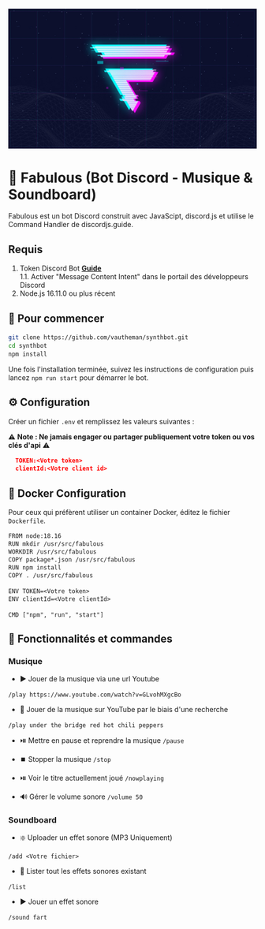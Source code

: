 
![Logo](https://raw.githubusercontent.com/vautheman/SynthBot/main/.images/fabulous-synthbot-bg.jpg)


# 🤖 Fabulous (Bot Discord - Musique & Soundboard)

Fabulous est un bot Discord construit avec JavaScipt, discord.js et utilise le Command Handler de discordjs.guide.


## Requis

1. Token Discord Bot **[Guide](https://discordjs.guide/preparations/setting-up-a-bot-application.html#creating-your-bot)**  
   1.1. Activer "Message Content Intent" dans le portail des développeurs Discord
2. Node.js 16.11.0 ou plus récent
## 🚀 Pour commencer

```sh
git clone https://github.com/vautheman/synthbot.git
cd synthbot
npm install
```

Une fois l'installation terminée, suivez les instructions de configuration puis lancez `npm run start` pour démarrer le bot.


## ⚙️ Configuration

Créer un fichier `.env` et remplissez les valeurs suivantes :

⚠️ **Note : Ne jamais engager ou partager publiquement votre token ou vos clés d'api** ⚠️

```json
  TOKEN:<Votre token>
  clientId:<Votre client id>
```


## 🐬 Docker Configuration

Pour ceux qui préfèrent utiliser un container Docker, éditez le fichier `Dockerfile`.

```shell
FROM node:18.16
RUN mkdir /usr/src/fabulous
WORKDIR /usr/src/fabulous
COPY package*.json /usr/src/fabulous
RUN npm install
COPY . /usr/src/fabulous

ENV TOKEN=<Votre token>
ENV clientId=<Votre clientId>

CMD ["npm", "run", "start"]
```


## 📝 Fonctionnalités et commandes
### Musique

- ▶️ Jouer de la musique via une url Youtube

`/play https://www.youtube.com/watch?v=GLvohMXgcBo`

- 🔎 Jouer de la musique sur YouTube par le biais d'une recherche

`/play under the bridge red hot chili peppers`

- ⏯️ Mettre en pause et reprendre la musique 
`/pause`

- ⏹️ Stopper la musique 
`/stop`

- ⏯️ Voir le titre actuellement joué 
`/nowplaying`

- 🔊 Gérer le volume sonore
`/volume 50`


### Soundboard

- ❇️ Uploader un effet sonore (MP3 Uniquement)

`/add <Votre fichier>`

- 📜 Lister tout les effets sonores existant

`/list`

- ▶️ Jouer un effet sonore

`/sound fart`

